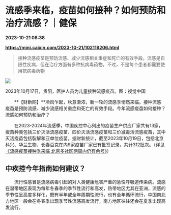 # 流感季来临，疫苗如何接种？如何预防和治疗流感？｜健保

**2023-10-21 08:38**

**https://mini.caixin.com/2023-10-21/102119206.html**

> 接种流感疫苗是预防流感、减少流感相关重症和死亡的有效手段。流感是自限性疾病，但在治疗方面有多种抗病毒药物。不过，不是每个患者都需要使用抗病毒药物

  

![](https://img.caixin.com/2023-10-21/169787650812480_840_560.jpg)

2023年10月17日，贵阳，医护人员为儿童接种流感疫苗。图：视觉中国

  

　　**【财新网】**冷风乍起，秋意渐浓，新一轮的流感季悄然来临。接种流感疫苗是预防流感、减少流感相关重症和死亡的有效手段。今年流感疫苗如何接种？流感如何预防和治疗？

　　在2023-2024年流感季，中国疾控中心列出的疫苗生产供应厂家共有13家，疫苗种类包括三价灭活流感疫苗、四价灭活流感疫苗和三价减毒活流感疫苗，其中灭活疫苗包括裂解和亚单位疫苗。据财新统计，截至2023年10月19日，包括北京科兴、华兰生物、长春百克在内9家疫苗厂家已有批签记录，共计312批次。（详见[《流感疫苗接种季来临 北京多社区两周内仍有余号》](https://www.caixin.com/2023-10-21/102119036.html)）

中疾控今年指南如何建议？
------------

　　流行性感冒是流感病毒引起的对人类健康危害严重的急性呼吸道传染病。流感在温带地区表现为每年冬春季的季节性流行和高发，热带地区尤其在亚洲，流感的季节性呈高度多样化，既有半年或全年周期性流行，也有全年循环流行，中国南北方地区一般会在冬春季出现季节性流感高发流行，南方地区往往还会在夏季出现高发流行。